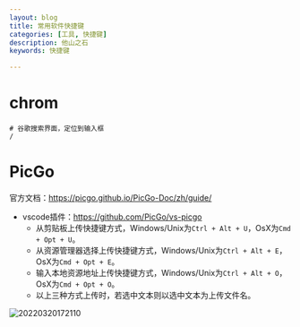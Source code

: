 ```yaml
---
layout: blog
title: 常用软件快捷键
categories: [工具, 快捷键]
description: 他山之石
keywords: 快捷键

---
```


# chrom

```shell
# 谷歌搜索界面，定位到输入框
/
```



# PicGo

官方文档：https://picgo.github.io/PicGo-Doc/zh/guide/

- vscode插件：https://github.com/PicGo/vs-picgo
  - 从剪贴板上传快捷键方式，Windows/Unix为`Ctrl + Alt + U`，OsX为`Cmd + Opt + U`。
  - 从资源管理器选择上传快捷键方式，Windows/Unix为`Ctrl + Alt + E`，OsX为`Cmd + Opt + E`。
  - 输入本地资源地址上传快捷键方式，Windows/Unix为`Ctrl + Alt + O`，OsX为`Cmd + Opt + O`。
  - 以上三种方式上传时，若选中文本则以选中文本为上传文件名。

![20220320172110](https://raw.githubusercontent.com/WalkingSun/BigdataDocument/main/images/ws2/20220320172110.png)


